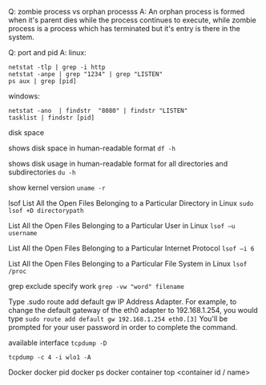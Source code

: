 Q: zombie process vs orphan processs
A: An orphan process is formed when it's parent dies while the process continues to execute, while zombie process is a process which has terminated but it's entry is there in the system.



Q: port and pid
A:
linux:
```
netstat -tlp | grep -i http 
netstat -anpe | grep "1234" | grep "LISTEN"
ps aux | grep [pid]
```

windows:
```
netstat -ano  | findstr  "8080" | findstr "LISTEN"
tasklist | findstr [pid]
```

disk space

shows disk space in human-readable format
`df -h`

shows disk usage in human-readable format for all directories and subdirectories
`du -h`  

show kernel version
`uname -r` 


lsof
List All the Open Files Belonging to a Particular Directory in Linux
`sudo lsof +D directorypath`

List All the Open Files Belonging to a Particular User in Linux
`lsof –u username`

List All the Open Files Belonging to a Particular Internet Protocol 
`lsof –i 6`

List All the Open Files Belonging to a Particular File System in Linux 
`lsof /proc`

grep exclude specify work
`grep -vw "word" filename`


Type .sudo route add default gw IP Address Adapter. For example, to change the default gateway of the eth0 adapter to 192.168.1.254, you would type `sudo route add default gw 192.168.1.254 eth0.[3]` You'll be prompted for your user password in order to complete the command.

available interface
`tcpdump -D`

`tcpdump -c 4 -i wlo1 -A`

Docker
docker pid
docker ps 
docker container top <container id / name>

